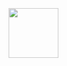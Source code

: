 
<div id="header" align="center">
  <img src="https://media.giphy.com/giphy.com/gifs/pudgypenguins-pudgy-penguin-penguins-CuuSHzuc0O166MRfjt.gif" width="100"/>
</div>
